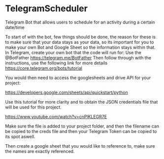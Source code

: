 # TelegramScheduler
Telegram Bot that allows users to schedule for an activity during a certain date/time

To start of with the bot, few things should be done, the reason for these is to make sure that your data stays as your data, so its important for you to make your own Bot and Google Sheet so the information stays within that.
In Telegram, create your own bot that the code will run for:
  Use the @BotFather
  https://telegram.me/BotFather
  Then follow through with the instructions, use the following link for more details
  https://core.telegram.org/bots/tutorial

You would then need to access the googlesheets and drive API for your project:

https://developers.google.com/sheets/api/quickstart/python

Use this tutorial for more clarity and to obtain the JSON credentials file that will be used for this project.

  https://www.youtube.com/watch?v=cnPlKLEGR7E

Make sure the file is added to your project folder, and then the filename can be copied to the creds file and then your Telegram Token can be copied to its spot aswell.

Then create a google sheet that you would like to reference to, make sure the names are exactly referenced.
